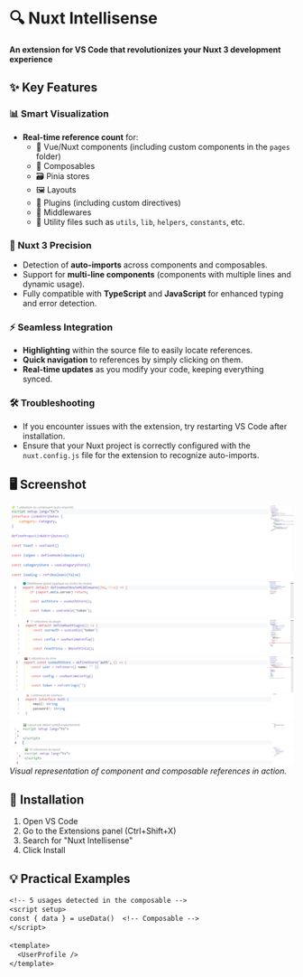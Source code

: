 # 🔍 Nuxt Intellisense

**An extension for VS Code that revolutionizes your Nuxt 3 development experience**

## ✨ Key Features

### 📊 Smart Visualization

- **Real-time reference count** for:
  - 🧩 Vue/Nuxt components (including custom components in the `pages` folder)
  - 🔄 Composables
  - 🗃️ Pinia stores
  - 🖼️ Layouts
  - 🔌 Plugins (including custom directives)
  - 🔗 Middlewares
  - 🔧 Utility files such as `utils`, `lib`, `helpers`, `constants`, etc.

### 🎯 Nuxt 3 Precision

- Detection of **auto-imports** across components and composables.
- Support for **multi-line components** (components with multiple lines and dynamic usage).
- Fully compatible with **TypeScript** and **JavaScript** for enhanced typing and error detection.

### ⚡ Seamless Integration

- **Highlighting** within the source file to easily locate references.
- **Quick navigation** to references by simply clicking on them.
- **Real-time updates** as you modify your code, keeping everything synced.

### 🛠 Troubleshooting

- If you encounter issues with the extension, try restarting VS Code after installation.
- Ensure that your Nuxt project is correctly configured with the `nuxt.config.js` file for the extension to recognize auto-imports.

## 🖥 Screenshot

![Demo](./images/demo/1.png)
![Demo](./images/demo/2.png)
![Demo](./images/demo/3.png)
![Demo](./images/demo/4.png)
![Demo](./images/demo/5.png)
![Demo](./images/demo/6.png)
![Demo](./images/demo/7.png)
_Visual representation of component and composable references in action._

## 🚀 Installation

1. Open VS Code
2. Go to the Extensions panel (Ctrl+Shift+X)
3. Search for "Nuxt Intellisense"
4. Click Install

## 💡 Practical Examples

```vue
<!-- 5 usages detected in the composable -->
<script setup>
const { data } = useData()  <!-- Composable -->
</script>

<template>
  <UserProfile />
</template>
```
